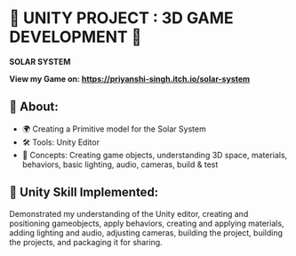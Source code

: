 # 🚀 UNITY PROJECT : 3D GAME DEVELOPMENT 🌌  

**SOLAR SYSTEM**

**View my Game on: https://priyanshi-singh.itch.io/solar-system**

## 🎯 About:  
- 🌍 Creating a Primitive model for the Solar System  
- 🛠 Tools: Unity Editor  
- 🔑 Concepts: Creating game objects, understanding 3D space, materials, behaviors, basic lighting, audio, cameras, build & test  

## 🚀 Unity Skill Implemented:
Demonstrated my understanding of the Unity editor, creating and positioning gameobjects, apply behaviors, creating and applying materials, adding lighting and audio, adjusting cameras, building the project, building the projects, and packaging it for sharing.
